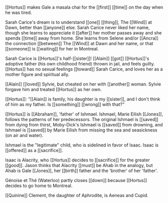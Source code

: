 [[Hortus]] makes Gale a masala chai for the [[first]] [[time]] on the day when he was tired.  
  
Sarah Carice's dream is to understand [[one]] [[thing]], The [[Wind]] at Dawn, better than [[anyone]] else. Sarah Carice never liked her name, though she learns to appreciate it [[after]] her mother passes away and she spends [[time]] away from home. She learns from Selene and/or [[Ancra]] the connection [[between]] The [[Wind]] at Dawn and her name, or that [[someone]] is [[waiting]] for her in Montreal.  
  
Sarah Carice is [[Hortus]]'s half-[[sister]]! [[Alain]] [[got]] [[Hortus]]'s adoptive father (his own childhood friend) thrown in jail, and feels guilty. [[Hortus]] has no sexual feelings [[toward]] Sarah Carice, and loves her as a mother figure and spiritual ally.  
  
[[Alain]] [[loved]] Sylvie, but cheated on her with [[another]] woman. Sylvie forgave him and treated [[Hortus]] as her own.  
  
[[Hortus]]: "[[Alain]] is family, his daughter is my [[sister]], and I don't think of him as my father. Is [[something]] [[wrong]] with that?"  
  
[[Hortus]] is [[Abraham]], 'father' of Ishmael. Ishmael, Marie Eilish [[Jones]], follows the patterns of her predecessors. The original Ishmael is [[saved]] from dying from thirst, Moby-Dick's Ishmael is [[saved]] from drowning, and Ishmael is [[saved]] by Marie Eilish from missing the sea and seasickness (on air and water).  
  
Ishmael is the "legitimate" child, who is sidelined in favor of Isaac. Isaac is [[offered]] as a [[sacrifice]].  
  
Isaac is Alacrity, who [[Hortus]] decides to [[sacrifice]] for the greater [[good]]. Jason thinks that Alacrity [[must]] be Ahab in the analogy, but Ahab is Gale [[Jones]], her [[birth]] father and the 'brother' of her 'father'.  
  
Génoise et Thé (Waterloo) partly closes [[down]] because [[Hortus]] decides to go home to Montreal.  
  
[[Quinine]] Clement, the daughter of Aphrodite, is Aeneas and Cupid.